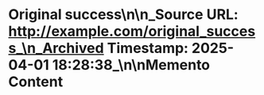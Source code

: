 # Original success\n\n_Source URL: http://example.com/original_success_\n_Archived Timestamp: 2025-04-01 18:28:38_\n\nMemento Content
